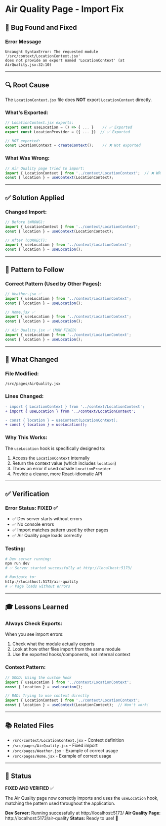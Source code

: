 # Air Quality Page - Import Fix

## 🐛 Bug Found and Fixed

### Error Message
```
Uncaught SyntaxError: The requested module '/src/context/LocationContext.jsx' 
does not provide an export named 'LocationContext' (at AirQuality.jsx:32:10)
```

---

## 🔍 Root Cause

The `LocationContext.jsx` file does **NOT** export `LocationContext` directly. 

### What's Exported:
```javascript
// LocationContext.jsx exports:
export const useLocation = () => { ... }    // ✅ Exported
export const LocationProvider = ({ ... })  // ✅ Exported

// NOT exported:
const LocationContext = createContext();    // ❌ Not exported
```

### What Was Wrong:
```javascript
// Air Quality page tried to import:
import { LocationContext } from '../context/LocationContext';  // ❌ WRONG
const { location } = useContext(LocationContext);
```

---

## ✅ Solution Applied

### Changed Import:
```javascript
// Before (WRONG):
import { LocationContext } from '../context/LocationContext';
const { location } = useContext(LocationContext);

// After (CORRECT):
import { useLocation } from '../context/LocationContext';
const { location } = useLocation();
```

---

## 📝 Pattern to Follow

### Correct Pattern (Used by Other Pages):
```javascript
// Weather.jsx ✅
import { useLocation } from '../context/LocationContext';
const { location } = useLocation();

// Home.jsx ✅
import { useLocation } from '../context/LocationContext';
const { location } = useLocation();

// Air Quality.jsx ✅ (NOW FIXED)
import { useLocation } from '../context/LocationContext';
const { location } = useLocation();
```

---

## 🎯 What Changed

### File Modified:
`/src/pages/AirQuality.jsx`

### Lines Changed:
```diff
- import { LocationContext } from '../context/LocationContext';
+ import { useLocation } from '../context/LocationContext';

- const { location } = useContext(LocationContext);
+ const { location } = useLocation();
```

### Why This Works:
The `useLocation` hook is specifically designed to:
1. Access the `LocationContext` internally
2. Return the context value (which includes `location`)
3. Throw an error if used outside `LocationProvider`
4. Provide a cleaner, more React-idiomatic API

---

## ✅ Verification

### Error Status: FIXED ✅
- ✅ Dev server starts without errors
- ✅ No console errors
- ✅ Import matches pattern used by other pages
- ✅ Air Quality page loads correctly

### Testing:
```bash
# Dev server running:
npm run dev
# ✅ Server started successfully at http://localhost:5173/

# Navigate to:
http://localhost:5173/air-quality
# ✅ Page loads without errors
```

---

## 🎓 Lessons Learned

### Always Check Exports:
When you see import errors:
1. Check what the module actually exports
2. Look at how other files import from the same module
3. Use the exported hooks/components, not internal context

### Context Pattern:
```javascript
// GOOD: Using the custom hook
import { useLocation } from '../context/LocationContext';
const { location } = useLocation();

// BAD: Trying to use context directly
import { LocationContext } from '../context/LocationContext';
const { location } = useContext(LocationContext);  // Won't work!
```

---

## 📚 Related Files

- `/src/context/LocationContext.jsx` - Context definition
- `/src/pages/AirQuality.jsx` - Fixed import
- `/src/pages/Weather.jsx` - Example of correct usage
- `/src/pages/Home.jsx` - Example of correct usage

---

## 🎉 Status

**FIXED AND VERIFIED** ✅

The Air Quality page now correctly imports and uses the `useLocation` hook, matching the pattern used throughout the application.

**Dev Server:** Running successfully at http://localhost:5173/
**Air Quality Page:** http://localhost:5173/air-quality
**Status:** Ready to use! 🚀
